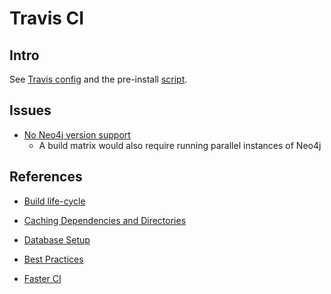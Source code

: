 # Travis CI

## Intro

See [Travis config](./.travis.yml) and the pre-install [script](./travis/travis-setup.sh).

## Issues

* [No Neo4j version support](https://github.com/travis-ci/travis-ci/issues/3243)
    * A build matrix would also require running parallel instances of Neo4j

## References

* [Build life-cycle](https://docs.travis-ci.com/user/customizing-the-build/#The-Build-Lifecycle)
* [Caching Dependencies and Directories](https://docs.travis-ci.com/user/caching)
* [Database Setup](https://docs.travis-ci.com/user/database-setup/)

* [Best Practices](https://eng.localytics.com/best-practices-and-common-mistakes-with-travis-ci/)
* [Faster CI](https://atchai.com/blog/faster-ci/)